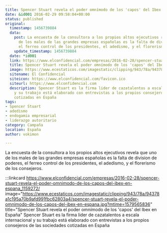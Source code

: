 ```yaml
---
title: Spencer Stuart revela el poder omnímodo de los 'capos' del Ibex en España
date: &id001 2016-02-29 09:58:04+00:00
status: published
original:
  timestamp: 1456739884
  data:
    post: La encuesta de la consultora a los propios altos ejecutivos revela que uno
      de los males de las grandes empresas españolas es la falta de division de poderes,
      el ferreo control de los presidentes, el adedismo, y el florerismo de los consejeros.
    update_timestamp: 1456739884
  date: *id001
  link: https://www.elconfidencial.com/empresas/2016-02-28/spencer-stuart-revela-el-poder-omnimodo-de-los-capos-del-ibex-en-espana_1159272/
  title: Spencer Stuart revela el poder omnímodo de los 'capos' del Ibex en España
  image: https://www.ecestaticos.com/imagestatic/clipping/943/78a/94378a1c195a70b9afd991fbc62803a4/spencer-stuart-revela-el-poder-omnimodo-de-los-capos-del-ibex-en-espana.jpg?mtime=1579565836
  sitename: El Confidencial
  siteicon: https://www.elconfidencial.com/favicon.ico
  siteurl: https://www.elconfidencial.com
  description: Spencer Stuart es la firma lider de cazatalentos a escala internacional
    y su trabajo está elaborado con entrevistas a los propios consejeros de las sociedades
    cotizadas en España
tags:
- Spencer Stuart
- adedismo
- endogamia empresarial
- liderazgo autoritario
category: Campaña
location: España
author: vokimon

---
```

La encuesta de la consultora a los propios altos ejecutivos revela que uno de los males de las grandes empresas españolas es la falta de division de poderes, el ferreo control de los presidentes, el adedismo, y el florerismo de los consejeros.

:::linkcard https://www.elconfidencial.com/empresas/2016-02-28/spencer-stuart-revela-el-poder-omnimodo-de-los-capos-del-ibex-en-espana_1159272/ image="https://www.ecestaticos.com/imagestatic/clipping/943/78a/94378a1c195a70b9afd991fbc62803a4/spencer-stuart-revela-el-poder-omnimodo-de-los-capos-del-ibex-en-espana.jpg?mtime=1579565836" title="Spencer Stuart revela el poder omnímodo de los 'capos' del Ibex en España"
    Spencer Stuart es la firma lider de cazatalentos a escala internacional y su trabajo está elaborado con entrevistas a los propios consejeros de las sociedades cotizadas en España

